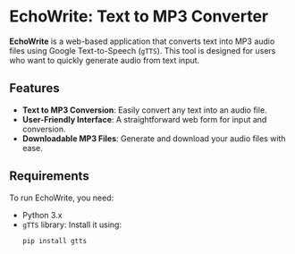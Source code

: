 # EchoWrite: Text to MP3 Converter

**EchoWrite** is a web-based application that converts text into MP3 audio files using Google Text-to-Speech (`gTTS`). This tool is designed for users who want to quickly generate audio from text input.

## Features

- **Text to MP3 Conversion**: Easily convert any text into an audio file.
- **User-Friendly Interface**: A straightforward web form for input and conversion.
- **Downloadable MP3 Files**: Generate and download your audio files with ease.

## Requirements

To run EchoWrite, you need:

- Python 3.x
- `gTTS` library: Install it using:
  ```bash
  pip install gtts
  ```
